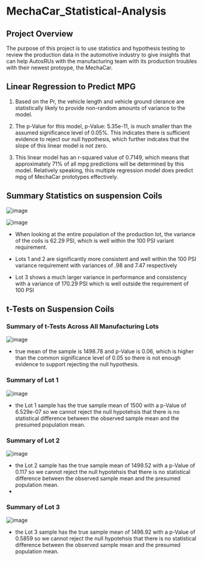 # MechaCar_Statistical-Analysis

## Project Overview

The purpose of this project is to use statistics and hypothesis testing to review the production data in the automotive industry to give insights that can help AutosRUs with the manufacturing team with its production troubles with their newest protoype, the MechaCar.

## Linear Regression to Predict MPG

1. Based on the Pr, the vehicle length and vehicle ground clerance are statistically likely to provide non-random amounts of variance to the model.  

2. The p-Value for this model, p-Value: 5.35e-11, is much smaller than the assumed significance level of 0.05%. This indicates there is sufficient evidence to reject our null hypothesis, which further indcates that the slope of this linear model is not zero.

3. This linear model has an r-squared value of 0.7149, which means that approximately 71% of all mpg predictions will be determined by this model. Relatively speaking, this multiple regression model does predict mpg of MechaCar prototypes effectively.

## Summary Statistics on suspension Coils


![image](https://user-images.githubusercontent.com/78937719/122661580-79be4180-d151-11eb-8509-f99f19ffcd7b.png)


![image](https://user-images.githubusercontent.com/78937719/122661576-6dd27f80-d151-11eb-9599-22ccaf427978.png)

- When looking at the entire population of the production lot, the variance of the coils is 62.29 PSI, which is well within the 100 PSI variant requirement.  

- Lots 1 and 2 are significantly more consistent and well within the 100 PSI variance requirement with variances of .98 and 7.47 respectively 

- Lot 3 shows a much larger variance in performance and consistency with a variance of 170.29 PSI which is well outside the requirement of 100 PSI

## t-Tests on Suspension Coils

### Summary of t-Tests Across All Manufacturing Lots

![image](https://user-images.githubusercontent.com/78937719/122661841-21d50a00-d154-11eb-895d-af535695cf84.png)

- true mean of the sample is 1498.78 and p-Value is 0.06, which is higher than the common significance level of 0.05 so there is not enough evidence to support rejecting the null hypothesis.

### Summary of Lot 1
![image](https://user-images.githubusercontent.com/78937719/122661844-2d283580-d154-11eb-8b1d-c710c2f454ee.png)
- the Lot 1 sample has the true sample mean of 1500 with a p-Value of 6.529e-07 so we cannot reject the null hypotehsis that there is no statistical difference between the observed sample mean and the presumed population mean.

### Summary of Lot 2
![image](https://user-images.githubusercontent.com/78937719/122661851-3a452480-d154-11eb-8884-859b072ac9e9.png)
- the Lot 2 sample has the true sample mean of 1499.52 with a p-Value of 0.117 so we cannot reject the null hypotehsis that there is no statistical difference between the observed sample mean and the presumed population mean.
- 
### Summary of Lot 3
![image](https://user-images.githubusercontent.com/78937719/122661854-4335f600-d154-11eb-91b6-87c34f7e898f.png)
- the Lot 3 sample has the true sample mean of 1496.92 with a p-Value of 0.5859 so we cannot reject the null hypotehsis that there is no statistical difference between the observed sample mean and the presumed population mean.






